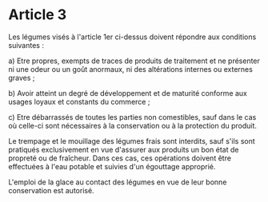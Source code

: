 # Article 3

Les légumes visés à l'article 1er ci-dessus doivent répondre aux conditions suivantes :

a) Etre propres, exempts de traces de produits de traitement et ne présenter ni une odeur ou un goût anormaux, ni des altérations internes ou externes graves ;

b) Avoir atteint un degré de développement et de maturité conforme aux usages loyaux et constants du commerce ;

c) Etre débarrassés de toutes les parties non comestibles, sauf dans le cas où celle-ci sont nécessaires à la conservation ou à la protection du produit.

Le trempage et le mouillage des légumes frais sont interdits, sauf s'ils sont pratiqués exclusivement en vue d'assurer aux produits un bon état de propreté ou de fraîcheur. Dans ces cas, ces opérations doivent être effectuées à l'eau potable et suivies d'un égouttage approprié.

L'emploi de la glace au contact des légumes en vue de leur bonne conservation est autorisé.
